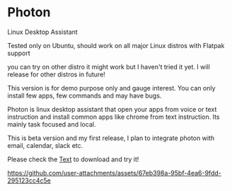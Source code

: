 # Photon
Linux Desktop Assistant

Tested only on Ubuntu, should work on all major Linux distros with Flatpak support

you can try on other distro it might work but I haven't tried it yet. I will release for other distros in future!


This version is for demo purpose only and gauge interest. You can only install few apps, few commands and may have bugs.

Photon is linux desktop assistant that open your apps from voice or text instruction and install common apps like chrome from text instruction. Its mainly task focused and local. 


This is beta version and my first release, I plan to integrate photon with email, calendar, slack etc. 

Please check the [Text](https://photondesktop.com) to download and try it!

https://github.com/user-attachments/assets/67eb398a-95bf-4ea6-9fdd-295123cc4c5e

